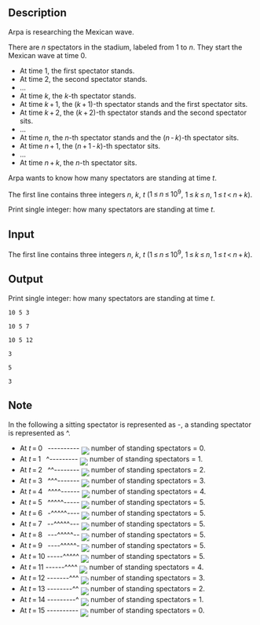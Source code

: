 ## Description

<div><p>Arpa is researching the Mexican wave.</p><p>There are <span class="tex-span"><i>n</i></span> spectators in the stadium, labeled from <span class="tex-span">1</span> to <span class="tex-span"><i>n</i></span>. They start the Mexican wave at time <span class="tex-span">0</span>. </p><ul> <li> At time <span class="tex-span">1</span>, the first spectator stands. </li><li> At time <span class="tex-span">2</span>, the second spectator stands. </li><li> <span class="tex-span">...</span> </li><li> At time <span class="tex-span"><i>k</i></span>, the <span class="tex-span"><i>k</i></span>-th spectator stands. </li><li> At time <span class="tex-span"><i>k</i> + 1</span>, the <span class="tex-span">(<i>k</i> + 1)</span>-th spectator stands and the first spectator sits. </li><li> At time <span class="tex-span"><i>k</i> + 2</span>, the <span class="tex-span">(<i>k</i> + 2)</span>-th spectator stands and the second spectator sits. </li><li> <span class="tex-span">...</span> </li><li> At time <span class="tex-span"><i>n</i></span>, the <span class="tex-span"><i>n</i></span>-th spectator stands and the <span class="tex-span">(<i>n</i> - <i>k</i>)</span>-th spectator sits. </li><li> At time <span class="tex-span"><i>n</i> + 1</span>, the <span class="tex-span">(<i>n</i> + 1 - <i>k</i>)</span>-th spectator sits. </li><li> <span class="tex-span">...</span> </li><li> At time <span class="tex-span"><i>n</i> + <i>k</i></span>, the <span class="tex-span"><i>n</i></span>-th spectator sits. </li></ul><p>Arpa wants to know how many spectators are standing at time <span class="tex-span"><i>t</i></span>.</p></div><div class="input-specification"><p>The first line contains three integers <span class="tex-span"><i>n</i></span>, <span class="tex-span"><i>k</i></span>, <span class="tex-span"><i>t</i></span> (<span class="tex-span">1 ≤ <i>n</i> ≤ 10<sup class="upper-index">9</sup></span>, <span class="tex-span">1 ≤ <i>k</i> ≤ <i>n</i></span>, <span class="tex-span">1 ≤ <i>t</i> &lt; <i>n</i> + <i>k</i></span>).</p></div><div class="output-specification"><p>Print single integer: how many spectators are standing at time <span class="tex-span"><i>t</i></span>.</p></div>

## Input

<p>The first line contains three integers <span class="tex-span"><i>n</i></span>, <span class="tex-span"><i>k</i></span>, <span class="tex-span"><i>t</i></span> (<span class="tex-span">1 ≤ <i>n</i> ≤ 10<sup class="upper-index">9</sup></span>, <span class="tex-span">1 ≤ <i>k</i> ≤ <i>n</i></span>, <span class="tex-span">1 ≤ <i>t</i> &lt; <i>n</i> + <i>k</i></span>).</p>

## Output

<p>Print single integer: how many spectators are standing at time <span class="tex-span"><i>t</i></span>.</p>





```input1
10 5 3

```




```input2
10 5 7

```




```input3
10 5 12

```




```output1
3

```




```output2
5

```




```output3
3

```



## Note

<p>In the following a sitting spectator is represented as <span class="tex-font-style-tt">-</span>, a standing spectator is represented as <span class="tex-font-style-tt">^</span>.</p><ul> <li> At <span class="tex-span"><i>t</i> = 0 </span> <span class="tex-font-style-tt">----------</span> <img align="middle" class="tex-formula" src="file://RmdNJ9JW.png" style="max-width: 100.0%;max-height: 100.0%;"> number of standing spectators = 0. </li><li> At <span class="tex-span"><i>t</i> = 1 </span> <span class="tex-font-style-tt">^---------</span> <img align="middle" class="tex-formula" src="file://Szc3WLT0.png" style="max-width: 100.0%;max-height: 100.0%;"> number of standing spectators = 1. </li><li> At <span class="tex-span"><i>t</i> = 2 </span> <span class="tex-font-style-tt">^^--------</span> <img align="middle" class="tex-formula" src="file://NnGrEpnh.png" style="max-width: 100.0%;max-height: 100.0%;"> number of standing spectators = 2. </li><li> At <span class="tex-span"><i>t</i> = 3 </span> <span class="tex-font-style-tt">^^^-------</span> <img align="middle" class="tex-formula" src="file://CL2r7ec4.png" style="max-width: 100.0%;max-height: 100.0%;"> number of standing spectators = 3. </li><li> At <span class="tex-span"><i>t</i> = 4 </span> <span class="tex-font-style-tt">^^^^------</span> <img align="middle" class="tex-formula" src="file://C0SZL3qu.png" style="max-width: 100.0%;max-height: 100.0%;"> number of standing spectators = 4. </li><li> At <span class="tex-span"><i>t</i> = 5 </span> <span class="tex-font-style-tt">^^^^^-----</span> <img align="middle" class="tex-formula" src="file://fyaXm1hr.png" style="max-width: 100.0%;max-height: 100.0%;"> number of standing spectators = 5. </li><li> At <span class="tex-span"><i>t</i> = 6 </span> <span class="tex-font-style-tt">-^^^^^----</span> <img align="middle" class="tex-formula" src="file://gx1MdKKN.png" style="max-width: 100.0%;max-height: 100.0%;"> number of standing spectators = 5. </li><li> At <span class="tex-span"><i>t</i> = 7 </span> <span class="tex-font-style-tt">--^^^^^---</span> <img align="middle" class="tex-formula" src="file://D67Fr4kG.png" style="max-width: 100.0%;max-height: 100.0%;"> number of standing spectators = 5. </li><li> At <span class="tex-span"><i>t</i> = 8 </span> <span class="tex-font-style-tt">---^^^^^--</span> <img align="middle" class="tex-formula" src="file://7H0RpFUs.png" style="max-width: 100.0%;max-height: 100.0%;"> number of standing spectators = 5. </li><li> At <span class="tex-span"><i>t</i> = 9 </span> <span class="tex-font-style-tt">----^^^^^-</span> <img align="middle" class="tex-formula" src="file://d4eGi2TD.png" style="max-width: 100.0%;max-height: 100.0%;"> number of standing spectators = 5. </li><li> At <span class="tex-span"><i>t</i> = 10</span> <span class="tex-font-style-tt">-----^^^^^</span> <img align="middle" class="tex-formula" src="file://vwaG5Hw6.png" style="max-width: 100.0%;max-height: 100.0%;"> number of standing spectators = 5. </li><li> At <span class="tex-span"><i>t</i> = 11</span> <span class="tex-font-style-tt">------^^^^</span> <img align="middle" class="tex-formula" src="file://mejeL9DH.png" style="max-width: 100.0%;max-height: 100.0%;"> number of standing spectators = 4. </li><li> At <span class="tex-span"><i>t</i> = 12</span> <span class="tex-font-style-tt">-------^^^</span> <img align="middle" class="tex-formula" src="file://XFs3rkVC.png" style="max-width: 100.0%;max-height: 100.0%;"> number of standing spectators = 3. </li><li> At <span class="tex-span"><i>t</i> = 13</span> <span class="tex-font-style-tt">--------^^</span> <img align="middle" class="tex-formula" src="file://kRmG4QwL.png" style="max-width: 100.0%;max-height: 100.0%;"> number of standing spectators = 2. </li><li> At <span class="tex-span"><i>t</i> = 14</span> <span class="tex-font-style-tt">---------^</span> <img align="middle" class="tex-formula" src="file://IJqq9jOQ.png" style="max-width: 100.0%;max-height: 100.0%;"> number of standing spectators = 1. </li><li> At <span class="tex-span"><i>t</i> = 15</span> <span class="tex-font-style-tt">----------</span> <img align="middle" class="tex-formula" src="file://sx8lrdyv.png" style="max-width: 100.0%;max-height: 100.0%;"> number of standing spectators = 0. </li></ul>
